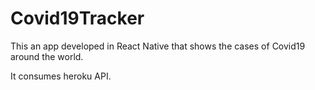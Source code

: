 # Covid19Tracker
This an app developed in React Native that shows the cases of Covid19 around the world.

It consumes heroku API.
